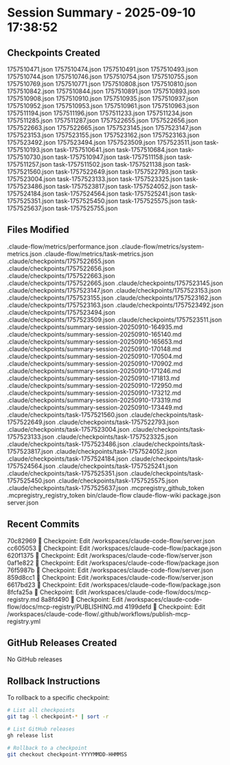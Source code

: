 # Session Summary - 2025-09-10 17:38:52

## Checkpoints Created
1757510471.json
1757510474.json
1757510491.json
1757510493.json
1757510744.json
1757510746.json
1757510754.json
1757510755.json
1757510769.json
1757510771.json
1757510808.json
1757510810.json
1757510842.json
1757510844.json
1757510891.json
1757510893.json
1757510908.json
1757510910.json
1757510935.json
1757510937.json
1757510952.json
1757510953.json
1757510961.json
1757510963.json
1757511194.json
1757511196.json
1757511233.json
1757511234.json
1757511285.json
1757511287.json
1757522655.json
1757522656.json
1757522663.json
1757522665.json
1757523145.json
1757523147.json
1757523153.json
1757523155.json
1757523162.json
1757523163.json
1757523492.json
1757523494.json
1757523509.json
1757523511.json
task-1757510193.json
task-1757510641.json
task-1757510684.json
task-1757510730.json
task-1757510947.json
task-1757511158.json
task-1757511257.json
task-1757511502.json
task-1757521138.json
task-1757521560.json
task-1757522649.json
task-1757522793.json
task-1757523004.json
task-1757523133.json
task-1757523325.json
task-1757523486.json
task-1757523817.json
task-1757524052.json
task-1757524184.json
task-1757524564.json
task-1757525241.json
task-1757525351.json
task-1757525450.json
task-1757525575.json
task-1757525637.json
task-1757525755.json

## Files Modified
.claude-flow/metrics/performance.json
.claude-flow/metrics/system-metrics.json
.claude-flow/metrics/task-metrics.json
.claude/checkpoints/1757522655.json
.claude/checkpoints/1757522656.json
.claude/checkpoints/1757522663.json
.claude/checkpoints/1757522665.json
.claude/checkpoints/1757523145.json
.claude/checkpoints/1757523147.json
.claude/checkpoints/1757523153.json
.claude/checkpoints/1757523155.json
.claude/checkpoints/1757523162.json
.claude/checkpoints/1757523163.json
.claude/checkpoints/1757523492.json
.claude/checkpoints/1757523494.json
.claude/checkpoints/1757523509.json
.claude/checkpoints/1757523511.json
.claude/checkpoints/summary-session-20250910-164935.md
.claude/checkpoints/summary-session-20250910-165140.md
.claude/checkpoints/summary-session-20250910-165653.md
.claude/checkpoints/summary-session-20250910-170148.md
.claude/checkpoints/summary-session-20250910-170504.md
.claude/checkpoints/summary-session-20250910-170902.md
.claude/checkpoints/summary-session-20250910-171246.md
.claude/checkpoints/summary-session-20250910-171813.md
.claude/checkpoints/summary-session-20250910-172950.md
.claude/checkpoints/summary-session-20250910-173212.md
.claude/checkpoints/summary-session-20250910-173319.md
.claude/checkpoints/summary-session-20250910-173449.md
.claude/checkpoints/task-1757521560.json
.claude/checkpoints/task-1757522649.json
.claude/checkpoints/task-1757522793.json
.claude/checkpoints/task-1757523004.json
.claude/checkpoints/task-1757523133.json
.claude/checkpoints/task-1757523325.json
.claude/checkpoints/task-1757523486.json
.claude/checkpoints/task-1757523817.json
.claude/checkpoints/task-1757524052.json
.claude/checkpoints/task-1757524184.json
.claude/checkpoints/task-1757524564.json
.claude/checkpoints/task-1757525241.json
.claude/checkpoints/task-1757525351.json
.claude/checkpoints/task-1757525450.json
.claude/checkpoints/task-1757525575.json
.claude/checkpoints/task-1757525637.json
.mcpregistry_github_token
.mcpregistry_registry_token
bin/claude-flow
claude-flow-wiki
package.json
server.json

## Recent Commits
70c82969 🔖 Checkpoint: Edit /workspaces/claude-code-flow/server.json
cc605053 🔖 Checkpoint: Edit /workspaces/claude-code-flow/package.json
620f1375 🔖 Checkpoint: Edit /workspaces/claude-code-flow/server.json
0af1e822 🔖 Checkpoint: Edit /workspaces/claude-code-flow/package.json
76f5987b 🔖 Checkpoint: Edit /workspaces/claude-code-flow/server.json
859d8cc1 🔖 Checkpoint: Edit /workspaces/claude-code-flow/server.json
6617bd23 🔖 Checkpoint: Edit /workspaces/claude-code-flow/package.json
8fcfa25a 🔖 Checkpoint: Edit /workspaces/claude-code-flow/docs/mcp-registry.md
8a8fd490 🔖 Checkpoint: Edit /workspaces/claude-code-flow/docs/mcp-registry/PUBLISHING.md
4199defd 🔖 Checkpoint: Edit /workspaces/claude-code-flow/.github/workflows/publish-mcp-registry.yml

## GitHub Releases Created
No GitHub releases

## Rollback Instructions
To rollback to a specific checkpoint:
```bash
# List all checkpoints
git tag -l checkpoint-* | sort -r

# List GitHub releases
gh release list

# Rollback to a checkpoint
git checkout checkpoint-YYYYMMDD-HHMMSS
```
